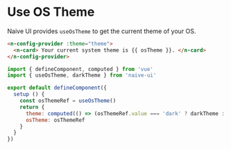 # Use OS Theme

Naive UI provides `useOsTheme` to get the current theme of your OS.

```html
<n-config-provider :theme="theme">
  <n-card> Your current system theme is {{ osTheme }}. </n-card>
</n-config-provider>
```

```js
import { defineComponent, computed } from 'vue'
import { useOsTheme, darkTheme } from 'naive-ui'

export default defineComponent({
  setup () {
    const osThemeRef = useOsTheme()
    return {
      theme: computed(() => (osThemeRef.value === 'dark' ? darkTheme : null)),
      osTheme: osThemeRef
    }
  }
})
```
